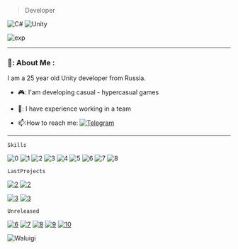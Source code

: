 >Developer
> 
![C#](https://img.shields.io/badge/-cSharp-e81c51?style=for-the-badge&logo=c-sharp&logoColor=white)
![Unity](https://img.shields.io/badge/-unity-e70173?style=for-the-badge&logo=unity&logoColor=white)

![exp](https://img.shields.io/badge/-OneYaerExperience-e70173?style=for-the-badge&logo=unity&logoColor=white)
 ___
 
### 🔎: About Me :
I am a 25 year old Unity developer from Russia.

- 🎮: I'am developing casual - hypercasual games

- 👯: I have experience working in a team

- 📫:How to reach me: [![Telegram](https://img.shields.io/badge/-plastfw-blue?style=flat&logo=Telegram&logoColor=white)](https://t.me/plastfw)

---
  
```
Skills
```
![0](https://img.shields.io/badge/-OOP-6b006f?style=for-the-badge&logo=git&logoColor=white)
![1](https://img.shields.io/badge/-DoTween-6b006f?style=for-the-badge&logo=git&logoColor=white)
![2](https://img.shields.io/badge/-Cinemachine-6b006f?style=for-the-badge&logo=git&logoColor=white)
![3](https://img.shields.io/badge/-LINQ-6b006f?style=for-the-badge&logo=git&logoColor=white)
![4](https://img.shields.io/badge/-RayFire-6b006f?style=for-the-badge&logo=git&logoColor=white)
![5](https://img.shields.io/badge/-GameAnalytics-6b006f?style=for-the-badge&logo=git&logoColor=white)
![6](https://img.shields.io/badge/-SDK-6b006f?style=for-the-badge&logo=git&logoColor=white)
![7](https://img.shields.io/badge/-SOLID-6b006f?style=for-the-badge&logo=git&logoColor=white)
![8](https://img.shields.io/badge/-AdobeIllustrator-6b006f?style=for-the-badge&logo=git&logoColor=white)

```
LastProjects
```
[![2](https://img.shields.io/badge/-code-fb8f53?style=for-the-badge&logo=git&logoColor=white)](https://github.com/plastfw/Toilet-Run)
[![2](https://img.shields.io/badge/-PlayToiletRun-fb8f53?style=for-the-badge&logo=GooglePlay&logoColor=white)](https://yandex.ru/games/app/210372?draft=true&lang=ru)

[![3](https://img.shields.io/badge/-code-fb8f53?style=for-the-badge&logo=git&logoColor=white)](https://github.com/plastfw/Thief)
[![3](https://img.shields.io/badge/-PlayTheif-fb8f53?style=for-the-badge&logo=GooglePlay&logoColor=white)](https://play.google.com/store/apps/details?id=com.org.Agava.Theif&hl=ru&gl=US)

```
Unreleased
```

[![6](https://img.shields.io/badge/-code-6b006f?style=for-the-badge&logo=git&logoColor=white)](https://github.com/plastfw/ThrowingKnives)
[![7](https://img.shields.io/badge/-code-e81c51?style=for-the-badge&logo=git&logoColor=white)](https://github.com/plastfw/SmithyIdler)
[![8](https://img.shields.io/badge/-code-e70173?style=for-the-badge&logo=git&logoColor=white)](https://github.com/plastfw/Producer)
[![9](https://img.shields.io/badge/-code-f90059?style=for-the-badge&logo=git&logoColor=white)](https://github.com/plastfw/DogRunner)
[![10](https://img.shields.io/badge/-code-6b006f?style=for-the-badge&logo=git&logoColor=white)](https://github.com/plastfw/ThrowingKnives)

![Waluigi](https://octodex.github.com/images/spidertocat.png)
